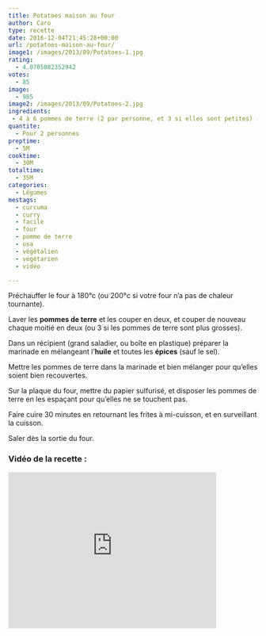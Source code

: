 ```yaml
---
title: Potatoes maison au four
author: Caro
type: recette
date: 2016-12-04T21:45:28+00:00
url: /potatoes-maison-au-four/
image1: /images/2013/09/Potatoes-1.jpg
rating:
  - 4.0705882352942
votes:
  - 85
image:
  - 985
image2: /images/2013/09/Potatoes-2.jpg
ingredients:
 - 4 à 6 pommes de terre (2 par personne, et 3 si elles sont petites) - 4 cuillères à soupe d'huile - 1 cuillère à café de curcuma - 1 cuillère à café de curry - 1 cuillère à café d'ail en poudre - poivre - sel
quantite:
  - Pour 2 personnes
preptime:
  - 5M
cooktime:
  - 30M
totaltime:
  - 35M
categories:
  - Légumes
mestags:
  - curcuma
  - curry
  - facile
  - four
  - pomme de terre
  - usa
  - végétalien
  - végétarien
  - vidéo

---
```

Préchauffer le four à 180°c (ou 200°c si votre four n&rsquo;a pas de chaleur tournante).

Laver les **pommes de terre** et les couper en deux, et couper de nouveau chaque moitié en deux (ou 3 si les pommes de terre sont plus grosses).

Dans un récipient (grand saladier, ou boîte en plastique) préparer la marinade en mélangeant l&rsquo;**huile** et toutes les **épices** (sauf le sel).

Mettre les pommes de terre dans la marinade et bien mélanger pour qu&rsquo;elles soient bien recouvertes.

Sur la plaque du four, mettre du papier sulfurisé, et disposer les pommes de terre en les espaçant pour qu&rsquo;elles ne se touchent pas.

Faire cuire 30 minutes en retournant les frites à mi-cuisson, et en surveillant la cuisson.

Saler dès la sortie du four.

### Vidéo de la recette :

<div class="video-container">
  <iframe src="http://www.youtube.com/embed/UagLYcZyLII" width="420" height="315" frameborder="0" allowfullscreen="allowfullscreen"></iframe>
</div>